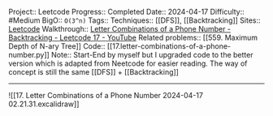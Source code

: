 Project:: Leetcode
Progress:: Completed
Date:: 2024-04-17
Difficulty:: #Medium 
BigO:: `O(3^n)`
Tags:: 
Techniques:: [[DFS]], [[Backtracking]]
Sites:: [Leetcode](https://leetcode.com/problems/letter-combinations-of-a-phone-number/description/)
Walkthrough:: [Letter Combinations of a Phone Number - Backtracking - Leetcode 17 - YouTube](https://www.youtube.com/watch?v=0snEunUacZY)
Related problems:: [[559. Maximum Depth of N-ary Tree]]
Code:: [[17.letter-combinations-of-a-phone-number.py]]
Note:: Start-End by myself but I upgraded code to the better version which is adapted from Neetcode for easier reading. The way of concept is still the same [[DFS]] + [[Backtracking]]

---

![[17. Letter Combinations of a Phone Number 2024-04-17 02.21.31.excalidraw]]

